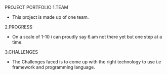 PROJECT PORTFOLIO
1.TEAM

- This project is made up of one team.

2.PROGRESS

- On a scale of 1-10 i can proudly say 6.am not there yet but one step at a time.

3.CHALLENGES

- The Challenges faced is to come up with the right technology to use i.e framework and programming language.
